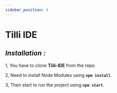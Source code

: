 ```yaml
---
sidebar_position: 4
---
```


# Tilli IDE

## _Installation :_
1, You have to clone **Tiili-IDE** from the repo.

2, Need to install Node Modules using **`npm install`**.

3, Then start to run the project using **`npm start`**.


